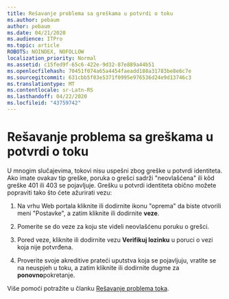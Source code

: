 ```yaml
---
title: Rešavanje problema sa greškama u potvrdi o toku
ms.author: pebaum
author: pebaum
ms.date: 04/21/2020
ms.audience: ITPro
ms.topic: article
ROBOTS: NOINDEX, NOFOLLOW
localization_priority: Normal
ms.assetid: c15fed9f-65c6-422e-9d32-87e889a44b51
ms.openlocfilehash: 70451f074a65a4454faeadd188a31783be8e6c7e
ms.sourcegitcommit: 631cbb5f03e5371f0995e976536d24e9d13746c3
ms.translationtype: MT
ms.contentlocale: sr-Latn-RS
ms.lasthandoff: 04/22/2020
ms.locfileid: "43759742"
---
```

# <a name="troubleshoot-flow-authentication-errors"></a>Rešavanje problema sa greškama u potvrdi o toku

U mnogim slučajevima, tokovi nisu uspešni zbog greške u potvrdi identiteta. Ako imate ovakav tip greške, poruka o grešci sadrži "neovlašćena" ili kôd greške 401 ili 403 se pojavljuje. Grešku u potvrdi identiteta obično možete popraviti tako što ćete ažurirati vezu:
  
1. Na vrhu Web portala kliknite ili dodirnite ikonu "oprema" da biste otvorili meni "Postavke", a zatim kliknite ili dodirnite **veze**.
    
2. Pomerite se do veze za koju ste videli neovlašćenu poruku o grešci.
    
3. Pored veze, kliknite ili dodirnite vezu **Verifikuj lozinku** u poruci o vezi koja nije potvrđena. 
    
4. Proverite svoje akreditive prateći uputstva koja se pojavljuju, vratite se na neuspjeh u toku, a zatim kliknite ili dodirnite dugme za **ponovno**pokretanje.
    
Više pomoći potražite u članku [Rešavanje problema toka](https://go.microsoft.com/fwlink/?linkid=872110).
  


